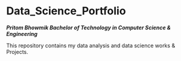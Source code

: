 # Data_Science_Portfolio

***Pritom Bhowmik
Bachelor of Technology in Computer Science & Engineering***


This repository contains my data analysis and data science works &amp; Projects.
